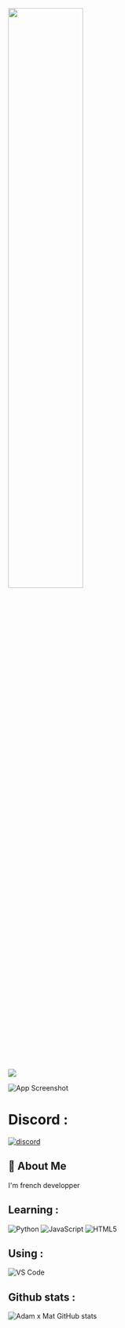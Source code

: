    <img src="https://readme-typing-svg.demolab.com/?font=Roboto+Slab &pause=1000 &color=0e37eff &center=true &random=true &lines=Etudiant+en+Cybersec,+ 14 ans;%26+Learnig Python,+Javascript,+Rust" width="55%" />

 ![](https://komarev.com/ghpvc/?username=DT190wDeed&color=blue)

![App Screenshot](https://imgs.search.brave.com/UmkS5INql4T9TjTIgFz05CgGvycvvYpblnzZ7k4-Wu8/rs:fit:860:0:0:0/g:ce/aHR0cHM6Ly90NC5m/dGNkbi5uZXQvanBn/LzA0LzkxLzQ1LzE1/LzM2MF9GXzQ5MTQ1/MTUyMl91ZlhQUVN6/ZFN4b2hPQlVXaVlU/SzMzdFVneDJad2Jy/ay5qcGc)

# Discord : 
[![discord](https://img.shields.io/badge/discord-sqldtw-%237289DA)](https://discord.com/users/sqldtw)

## 🚀 About Me
I'm french developper

## Learning :
![Python](https://skillicons.dev/icons?i=python)
![JavaScript](https://skillicons.dev/icons?i=javascript)
![HTML5](https://skillicons.dev/icons?i=html)

## Using :
![VS Code](https://skillicons.dev/icons?i=vscode)

## Github stats :
![Adam x Mat GitHub stats](https://github-readme-stats.vercel.app/api?username=DT190wDeed&show_icons=true&theme=radical)
